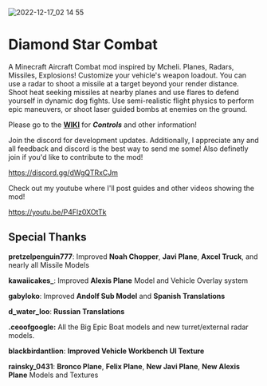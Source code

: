 ![2022-12-17_02 14 55](https://user-images.githubusercontent.com/79810154/208233270-e5a64a83-4427-475c-98bf-ee6c61a3649d.png)

# Diamond Star Combat
 
A Minecraft Aircraft Combat mod inspired by Mcheli. Planes, Radars, Missiles, Explosions! Customize your vehicle's weapon loadout. You can use a radar to shoot a missile at a target beyond your render distance. 
Shoot heat seeking missiles at nearby planes and use flares to defend yourself in dynamic dog fights. Use semi-realistic flight physics to perform epic maneuvers, or shoot laser guided bombs at enemies on the ground. 

Please go to the __**[WIKI](https://github.com/1whohears/DiamondStarCombat/wiki)**__ for ***Controls*** and other information!

Join the discord for development updates. Additionally, I appreciate any and all feedback and discord is the best way to send me some! Also definetly join if you'd like to contribute to the mod!

https://discord.gg/dWgQTRxCJm

Check out my youtube where I'll post guides and other videos showing the mod! 

https://youtu.be/P4Flz0XOtTk

## Special Thanks

__**pretzelpenguin777**__: Improved **Noah Chopper**, **Javi Plane**, **Axcel Truck**, and nearly all Missile Models

**__kawaiicakes___**: Improved **Alexis Plane** Model and Vehicle Overlay system

__**gabyloko**__: Improved **Andolf Sub Model** and **Spanish Translations**

__**d_water_loo**__: **Russian Translations**

__**.ceoofgoogle:**__ All the Big Epic Boat models and new turret/external radar models.

__**blackbirdantlion**__: **Improved Vehicle Workbench UI Texture**

__**rainsky_0431**__: **Bronco Plane**, **Felix Plane**, **New Javi Plane**, **New Alexis Plane** Models and Textures
